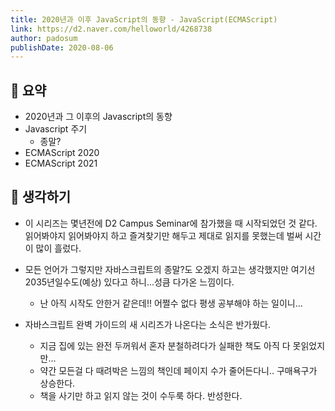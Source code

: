 ```yaml
---
title: 2020년과 이후 JavaScript의 동향 - JavaScript(ECMAScript)
link: https://d2.naver.com/helloworld/4268738
author: padosum
publishDate: 2020-08-06
---
```

## 📝 요약

- 2020년과 그 이후의 Javascript의 동향 
- Javascript 주기
    - 종말? 
- ECMAScript 2020
- ECMAScript 2021


## 🤔 생각하기 
- 이 시리즈는 몇년전에 D2 Campus Seminar에 참가했을 때 시작되었던 것 같다. 읽어봐야지 읽어봐야지 하고 즐겨찾기만 해두고 제대로 읽지를 못했는데 벌써 시간이 많이 흘렀다.   
- 모든 언어가 그렇지만 자바스크립트의 종말?도 오겠지 하고는 생각했지만 여기선 2035년일수도(예상) 있다고 하니...성큼 다가온 느낌이다.   
    - 난 아직 시작도 안한거 같은데!! 어쩔수 없다 평생 공부해야 하는 일이니...

- 자바스크립트 완벽 가이드의 새 시리즈가 나온다는 소식은 반가웠다.
    - 지금 집에 있는 완전 두꺼워서 혼자 분철하려다가 실패한 책도 아직 다 못읽었지만...
    - 약간 모든걸 다 때려박은 느낌의 책인데 페이지 수가 줄어든다니.. 구매욕구가 상승한다. 
    - 책을 사기만 하고 읽지 않는 것이 수두룩 하다. 반성한다. 
